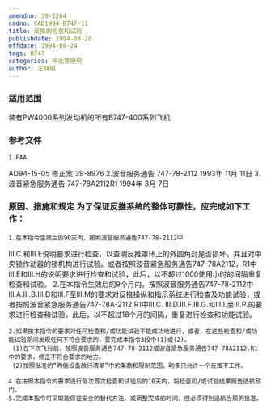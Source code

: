 ```yaml
---
amendno: 39-1264
cadno: CAD1994-B747-11
title: 反推的检查和试验
publishdate: 1994-08-20
effdate: 1994-08-24
tags: B747
categories: 华北管理局
author: 王晓明
---
```


### 适用范围 
装有PW4000系列发动机的所有B747-400系列飞机

<!--more-->
### 参考文件
    1.FAA 
AD94-15-05 修正案 39-8976 
    2.波音服务通告 747-78-2112  1993年 11月 11日
    3.波音紧急服务通告 747-78A2112R1 1994年 3月 7日

### 原因、措施和规定     为了保证反推系统的整体可靠性，应完成如下工作： 
    1.在本指令生效后的90天内，按照波音服务通告747-78-2112中
Ⅲ.C.和Ⅲ.E说明要求进行检查，以查明反推罩环上的外圆角封是否损坏，并且对中央锁作动器的锁机构进行试验。或者按照波音紧急服务通告747-78A2112，R1中Ⅲ.E和Ⅲ.H的说明要求进行检查和试验，此后，以不超过1000使用小时的间隔重复检查和试验。 
    2.在本指令生效后的9个月内，按照波音服务通告747-78-2112中
Ⅲ.A.Ⅲ.B.Ⅲ.D和Ⅲ.F至Ⅲ.M的要求对反推操纵和指示系统进行检查及功能试验，或者按照波音紧急服务通告747-78A-2112.R1中Ⅲ.C.
Ⅲ.D.Ⅲ.F.Ⅲ.G.和Ⅲ.I.至Ⅲ.P.的要求进行检查和试验，此后，以不超过18个月的间隔，重复进行检查和功能试验。 

       
    3.如果按本指令的要求对任何检查和/或功能试验不能成功地进行，或者，在这些检查和/或功能试验期间发现任何不符合要求的，要完成本指令3段中(1)或(2)。 
     (1)在下次飞行前，按照波音服务通告747-78-2112或波音紧急服务通告747-78A2112.R1中的要求，修正不符合要求的地方。 
     (2)按照批准的“昀低设备放行清单”中的条款和限制范围，昀多只允许一个反推不工作。 

    4.在按照本指令的要求进行每次首次检查和试验后的10天内，将检查和/或试验结果报告适航部门。 
    5.完成本指令可采取能保证安全的替代方法，或调整完成的时间，但必须得到适航当局的批准。

